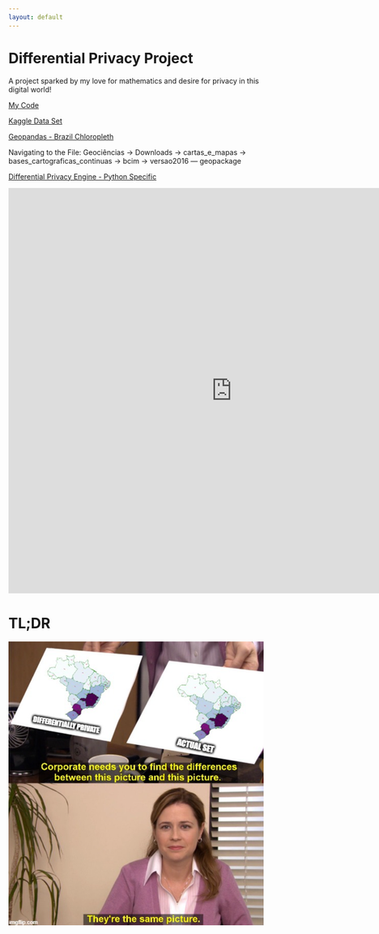 ```yaml
---
layout: default
---
```

# Differential Privacy Project
A project sparked by my love for mathematics and desire for privacy in this digital world!

[My Code](https://github.com/alyssaahn/Projects/blob/main/DifferentialPrivacy/pdp_prac.py)

[Kaggle Data Set](https://www.kaggle.com/datasets/mcamera/brazil-highway-traffic-accidents?resource=download-directory)

[Geopandas - Brazil Chloropleth](https://www.ibge.gov.br/)

Navigating to the File: Geociências -> Downloads -> cartas_e_mapas -> bases_cartograficas_continuas -> bcim -> versao2016 — geopackage

[Differential Privacy Engine - Python Specific](https://pipelinedp.io/)

<iframe src="https://alyssaahn.github.io/Differential_Privacy_Write_Up.pdf" width="175%" height="800" frameborder="0" scrolling="no"></iframe>


# TL;DR
<img src="/Images/joke.PNG">
